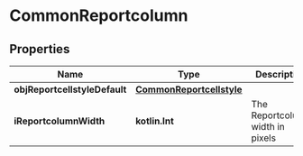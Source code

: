 
# CommonReportcolumn

## Properties
Name | Type | Description | Notes
------------ | ------------- | ------------- | -------------
**objReportcellstyleDefault** | [**CommonReportcellstyle**](CommonReportcellstyle.md) |  | 
**iReportcolumnWidth** | **kotlin.Int** | The Reportcolumn width in pixels | 



